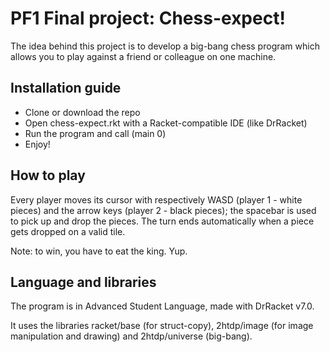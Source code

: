 # PF1 Final project: Chess-expect!

The idea behind this project is to develop a big-bang chess program which allows you to play against
a friend or colleague on one machine.


## Installation guide

  * Clone or download the repo
  * Open chess-expect.rkt with a Racket-compatible IDE (like DrRacket)
  * Run the program and call (main 0)
  * Enjoy!


## How to play

Every player moves its cursor with respectively WASD (player 1 - white pieces) and the arrow keys 
(player 2 - black pieces); the spacebar is used to pick up and drop the pieces. The turn ends automatically 
when a piece gets dropped on a valid tile.

Note: to win, you have to eat the king. Yup.


## Language and libraries

The program is in Advanced Student Language, made with DrRacket v7.0.

It uses the libraries racket/base (for struct-copy), 2htdp/image (for image manipulation and drawing) 
and 2htdp/universe (big-bang).
